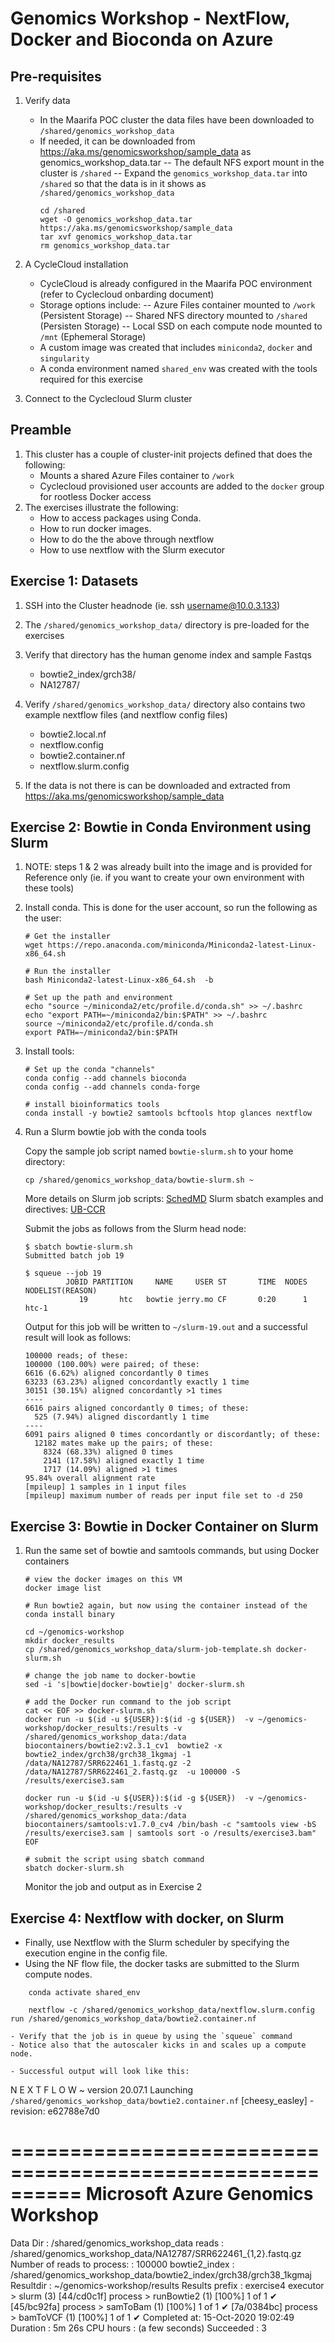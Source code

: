# Genomics Workshop - NextFlow, Docker and Bioconda on Azure


## Pre-requisites
1. Verify data
    - In the Maarifa POC cluster the data files have been downloaded to `/shared/genomics_workshop_data`
    - If needed, it can be downloaded from https://aka.ms/genomicsworkshop/sample_data as genomics_workshop_data.tar
        -- The default NFS export mount in the cluster is `/shared`
        -- Expand the `genomics_workshop_data.tar` into `/shared` so that the data is in it shows as `/shared/genomics_workshop_data`
        ```
        cd /shared
        wget -O genomics_workshop_data.tar https://aka.ms/genomicsworkshop/sample_data
        tar xvf genomics_workshop_data.tar
        rm genomics_workshop_data.tar
        ```

2. A CycleCloud installation

    - CycleCloud is already configured in the Maarifa POC environment (refer to Cyclecloud onbarding document)
    - Storage options include:
        -- Azure Files container mounted to `/work` (Persistent Storage)
        -- Shared NFS directory mounted to `/shared` (Persisten Storage)
        -- Local SSD on each compute node mounted to `/mnt` (Ephemeral Storage)
    - A custom image was created that includes `miniconda2`, `docker` and `singularity`
    - A conda environment named `shared_env` was created with the tools required for this exercise

3. Connect to the Cyclecloud Slurm cluster

## Preamble

 1. This cluster has a couple of cluster-init projects defined that does the following:
    - Mounts a shared Azure Files container to `/work`
    - Cyclecloud provisioned user accounts are added to the `docker` group for rootless Docker access
 2. The exercises illustrate the following:
    - How to access packages using Conda. 
    - How to run docker images.
    - How to do the the above through nextflow
    - How to use nextflow with the Slurm executor

	
## Exercise 1: Datasets 

 1. SSH into the Cluster headnode (ie. ssh username@10.0.3.133)
 2. The `/shared/genomics_workshop_data/` directory is pre-loaded for the exercises
 3. Verify that directory has the human genome index and sample Fastqs
    - bowtie2_index/grch38/
    - NA12787/

 4. Verify `/shared/genomics_workshop_data/` directory also contains two example nextflow files (and nextflow config files)
    - bowtie2.local.nf
    - nextflow.config
    - bowtie2.container.nf
    - nextflow.slurm.config

 5. If the data is not there is can be downloaded and extracted from https://aka.ms/genomicsworkshop/sample_data 

## Exercise 2: Bowtie in Conda Environment using Slurm

1. NOTE: steps 1 & 2 was already built into the image and is provided for Reference only (ie. if you want to create your own environment with these tools)

2. Install conda. This is done for the user account, so run the following as the user:

    ```
    # Get the installer
    wget https://repo.anaconda.com/miniconda/Miniconda2-latest-Linux-x86_64.sh

    # Run the installer
    bash Miniconda2-latest-Linux-x86_64.sh  -b

    # Set up the path and environment
    echo "source ~/miniconda2/etc/profile.d/conda.sh" >> ~/.bashrc
    echo "export PATH=~/miniconda2/bin:$PATH" >> ~/.bashrc
    source ~/miniconda2/etc/profile.d/conda.sh
    export PATH=~/miniconda2/bin:$PATH
    ```

2. Install tools:

    ```
    # Set up the conda "channels"
    conda config --add channels bioconda
    conda config --add channels conda-forge

    # install bioinformatics tools
    conda install -y bowtie2 samtools bcftools htop glances nextflow
    ```

3. Run a Slurm bowtie job with the conda tools

    
    Copy the sample job script named `bowtie-slurm.sh` to your home directory:
    ```
    cp /shared/genomics_workshop_data/bowtie-slurm.sh ~
    ```

    More details on Slurm job scripts: [SchedMD](https://slurm.schedmd.com/sbatch.html)
    Slurm sbatch examples and directives: [UB-CCR](https://ubccr.freshdesk.com/support/solutions/articles/5000688140-submitting-a-slurm-job-script)

    Submit the jobs as follows from the Slurm head node:
    ```
    $ sbatch bowtie-slurm.sh
    Submitted batch job 19

    $ squeue --job 19
             JOBID PARTITION     NAME     USER ST       TIME  NODES NODELIST(REASON)
                19       htc   bowtie jerry.mo CF       0:20      1 htc-1
    ```

    Output for this job will be written to `~/slurm-19.out` and a successful result will look as follows:
    ```
    100000 reads; of these:
    100000 (100.00%) were paired; of these:
    6616 (6.62%) aligned concordantly 0 times
    63233 (63.23%) aligned concordantly exactly 1 time
    30151 (30.15%) aligned concordantly >1 times
    ----
    6616 pairs aligned concordantly 0 times; of these:
      525 (7.94%) aligned discordantly 1 time
    ----
    6091 pairs aligned 0 times concordantly or discordantly; of these:
      12182 mates make up the pairs; of these:
        8324 (68.33%) aligned 0 times
        2141 (17.58%) aligned exactly 1 time
        1717 (14.09%) aligned >1 times
    95.84% overall alignment rate
    [mpileup] 1 samples in 1 input files
    [mpileup] maximum number of reads per input file set to -d 250
    ```

## Exercise 3: Bowtie in Docker Container on Slurm
1. Run the same set of bowtie and samtools commands, but using Docker containers

    ```
    # view the docker images on this VM
    docker image list

    # Run bowtie2 again, but now using the container instead of the conda install binary

    cd ~/genomics-workshop
    mkdir docker_results
    cp /shared/genomics_workshop_data/slurm-job-template.sh docker-slurm.sh
    
    # change the job name to docker-bowtie
    sed -i 's|bowtie|docker-bowtie|g' docker-slurm.sh

    # add the Docker run command to the job script
    cat << EOF >> docker-slurm.sh
    docker run -u $(id -u ${USER}):$(id -g ${USER})  -v ~/genomics-workshop/docker_results:/results -v /shared/genomics_workshop_data:/data biocontainers/bowtie2:v2.3.1_cv1  bowtie2 -x bowtie2_index/grch38/grch38_1kgmaj -1 /data/NA12787/SRR622461_1.fastq.gz -2 /data/NA12787/SRR622461_2.fastq.gz  -u 100000 -S /results/exercise3.sam

    docker run -u $(id -u ${USER}):$(id -g ${USER})  -v ~/genomics-workshop/docker_results:/results -v /shared/genomics_workshop_data:/data biocontainers/samtools:v1.7.0_cv4 /bin/bash -c "samtools view -bS /results/exercise3.sam | samtools sort -o /results/exercise3.bam"
    EOF

    # submit the script using sbatch command
    sbatch docker-slurm.sh
    ```
    Monitor the job and output as in Exercise 2

## Exercise 4: Nextflow with docker, on Slurm
- Finally, use Nextflow with the Slurm scheduler by specifying the execution engine in the config file. 
- Using the NF flow file, the docker tasks are submitted to the Slurm compute nodes. 

```
    conda activate shared_env

    nextflow -c /shared/genomics_workshop_data/nextflow.slurm.config run /shared/genomics_workshop_data/bowtie2.container.nf

- Verify that the job is in queue by using the `squeue` command
- Notice also that the autoscaler kicks in and scales up a compute node.

- Successful output will look like this:
```
N E X T F L O W  ~  version 20.07.1
Launching `/shared/genomics_workshop_data/bowtie2.container.nf` [cheesy_easley] - revision: e62788e7d0

==========================================================
 Microsoft Azure Genomics Workshop 
==========================================================
Data Dir                       : /shared/genomics_workshop_data
reads                          : /shared/genomics_workshop_data/NA12787/SRR622461_{1,2}.fastq.gz
Number of reads to process:    : 100000
bowtie2_index                  : /shared/genomics_workshop_data/bowtie2_index/grch38/grch38_1kgmaj
Resultdir                      : ~/genomics-workshop/results
Results prefix                 : exercise4
executor >  slurm (3)
[44/cd0c1f] process > runBowtie2 (1) [100%] 1 of 1 ✔
[45/bc92fa] process > samToBam (1)   [100%] 1 of 1 ✔
[7a/0384bc] process > bamToVCF (1)   [100%] 1 of 1 ✔
Completed at: 15-Oct-2020 19:02:49
Duration    : 5m 26s
CPU hours   : (a few seconds)
Succeeded   : 3
```
